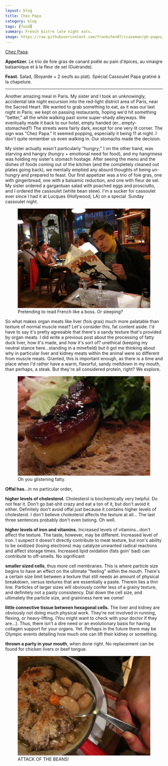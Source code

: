 ```yaml
---
layout: blog
title: Chez Papa
category: blog
tags: [food]  
summary: French bistro late night eats.
image: https://raw.githubusercontent.com/frankchen07/ccaveman/gh-pages/images/blog/053112_chez_papa_3_courtesy_jc.jpg
---
```


[Chez Papa](http://www.yelp.com/biz/chez-papa-paris).

**Appetizer.** Le trio de foie gras de canard poêlé au pain d'épices, au vinaigre balsamique et à la fleur de sel (Guérande).

**Feast.** Salad, (Boyarde + 2 oeufs au plat). Spécial Cassoulet Papa gratiné à la chapelure.

---

Another amazing meal in Paris. My sister and I took an unknowingly, accidental late night excursion into the red-light district area of Paris, near the Sacred Heart. We wanted to grab something to eat, as it was our last night in Paris; we kept on passing restaurants, hoping we'd hit something "better," all the while walking past some super-shady alleyways. We eventually made it back to our hotel, empty handed (er...empty-stomached?) The streets were fairly dark, except for one very lit corner. The sign was "Chez Papa." It seemed popping, especially it being 11 at night. I don't quite remember us even walking in. Our stomachs made the decision.

My sister actually wasn't particularly "hungry;" I on the other hand, was starving and hangry (hungry + emotional need for food), and my hangriness was holding my sister's stomach hostage. After seeing the menu and the dishes of foods coming out of the kitchen (and the completely cleaned out plates going back), we mentally emptied any absurd thoughts of being un-hungry and prepared to feast. Our first appetizer was a trio of foie gras, one with gingerbread, one with a balsamic reduction, and one with fleur de sel. My sister ordered a gargantuan salad with poached eggs and prosciutto, and I ordered the cassoulet (white bean stew). I'm a sucker for cassoulet ever since I had it at Lucques (Hollywood, LA) on a special  Sunday cassoulet night.

<figure>
    <img src="https://raw.githubusercontent.com/frankchen07/ccaveman/gh-pages/images/blog/053112_chez_papa_1_courtesy_jc.jpg"></img>
    <figcaption>Pretending to read French like a boss. Or sleeping?</figcaption>
</figure>

So what makes organ meats like liver (fois gras) much more palatable than texture of normal muscle meat? Let's consider this, fat content aside. I'd have to say it's pretty agreeable that there's a sandy texture that's provided by organ meats. I did write a previous post about the processing of fatty duck liver, how it's made, and how it's sort of? unethical (keeping my neutral stance here...standing in a minefield) but it got me thinking about why in particular liver and kidney meats within the animal were so different from muscle meats. Granted, this is important enough, as there is a time and place when I'd rather have a warm, flavorful, sandy meltdown in my mouth, than perhaps, a steak. But they're all considered protein, right? We explore.

<figure>
    <img src="https://raw.githubusercontent.com/frankchen07/ccaveman/gh-pages/images/blog/053112_chez_papa_3_courtesy_jc.jpg"></img>
    <figcaption>Oh you glistening fatty.</figcaption>
</figure>

**Offal has**...in no particular order,

**higher levels of cholesterol.** Cholesterol is biochemically very helpful. Do not fear it. Don't go bat-shit crazy and eat a ton of it, but don't avoid it either. Definitely don't avoid offal just because it contains higher levels of cholesterol. I don't believe cholesterol affects the texture at all... The last three sentences probably don't even belong. Oh well.

**higher levels of iron and vitamins.** Increased levels of vitamins...don't affect the texture. The taste, however, may be different. Increased level of iron. I suspect it doesn't directly contribute to meat texture, but iron's ability to be oxidized (losing electrons) may catalyze unwanted radical reactions and affect storage times. Increased lipid oxidation (fats goin' bad) can contribute to off-smells. No significant

**smaller sized cells**, thus more cell membranes. This is where particle size begins to have an effect on the ultimate "feeling" within the mouth. There's a certain size limit between a texture that still needs an amount of physical breakdown, versus textures that are essentially a paste. Therein lies a thin line. Particles of larger sizes will obviously confer less of a grainy texture, and definitely not a pasty consistency. Dial down the cell size, and ultimately the particle size, and graininess here we come!

**little connective tissue between hexagonal cells.** The liver and kidney are obviously not doing much physical work. They're not involved in running, flexing, or heavy-lifting. (You might want to check with your doctor if they are...). Thus, there isn't a dire need or an evolutionary basis for having collagen support for your organs. Yet. Perhaps in the future there may be Olympic events detailing how much one can lift their kidney or something.

**thrown a party in your mouth**, when done right. No replacement can be found for chicken livers or beef tongue.

<figure>
    <img src="https://raw.githubusercontent.com/frankchen07/ccaveman/gh-pages/images/blog/053112_chez_papa_7_courtesy_jc.jpg"></img>
    <figcaption>ATTACK OF THE BEANS!</figcaption>
</figure>
